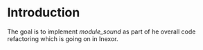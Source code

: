 # Introduction
The goal is to implement *module_sound* as part of he overall code refactoring which is going on in Inexor.